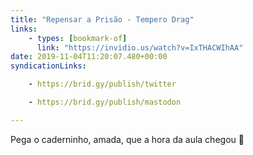 ```yaml
---
title: "Repensar a Prisão - Tempero Drag"
links:
    - types: [bookmark-of]
      link: "https://invidio.us/watch?v=IxTHACWIhAA"
date: 2019-11-04T11:20:07.480+00:00
syndicationLinks:

    - https://brid.gy/publish/twitter

    - https://brid.gy/publish/mastodon

---
```


Pega o caderninho, amada, que a hora da aula chegou 💖